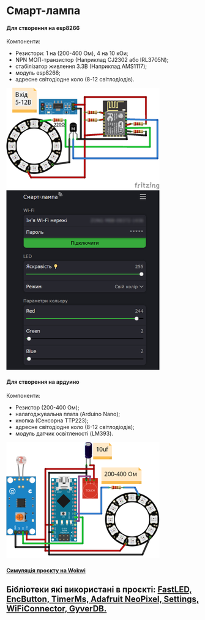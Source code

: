# Смарт-лампа
#### Для створення на esp8266
Компоненти:
- Резистори: 1 на (200-400 Ом), 4 на 10 кОи;
- NPN МОП-транзистор (Наприклад CJ2302 або IRL3705N);
- стабілізатор живлення 3.3В (Наприклад AMS1117);
- модуль esp8266;
- адресне світодіодне коло (8-12 світлодіодів).
<img src="https://github.com/boy4ik7/Smart-lamp/blob/main/sheme_esp8266.png?raw=true" width="400">
<img src="https://github.com/boy4ik7/Smart-lamp/blob/main/web_screen.png?raw=true" width="400">

#### Для створення на ардуино
Компоненти:
- Резистор (200-400 Ом);
- налагоджувальна плата (Arduino Nano);
- кнопка (Сенсорна TTP223);
- адресне світодіодне коло (8-12 світлодіодів);
- модуль датчик освітленості (LM393).
<img src="https://github.com/boy4ik7/Smart-lamp/blob/main/sheme.png?raw=true" width="400">

#### <a href="https://wokwi.com/projects/353313031195168769"> Симуляція проєкту на Wokwi</a>

## Бібліотеки які використані в проєкті: <a href="https://github.com/FastLED/FastLED">FastLED, </a> <a href="https://github.com/GyverLibs/EncButton">EncButton, </a> <a href="https://github.com/GyverLibs/TimerMs">TimerMs, <a href="https://github.com/adafruit/Adafruit_NeoPixel">Adafruit NeoPixel, <a href="https://github.com/GyverLibs/Settings">Settings, <a href="https://github.com/GyverLibs/WiFiConnector">WiFiConnector, <a href="https://github.com/GyverLibs/GyverDB">GyverDB.</a>

